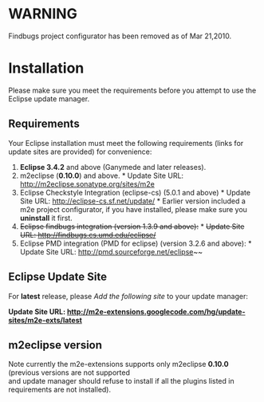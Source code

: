 # WARNING #
Findbugs project configurator has been removed as of Mar 21,2010.

# Installation #

Please make sure you meet the requirements before you attempt to use the Eclipse update manager.

## Requirements ##

Your Eclipse installation must meet the following requirements (links for update sites are
provided) for convenience:

  1. **Eclipse 3.4.2** and above (Ganymede and later releases).
  1. m2eclipse (**0.10.0**) and above.
    * Update Site URL: http://m2eclipse.sonatype.org/sites/m2e
  1. Eclipse Checkstyle Integration (eclipse-cs) (5.0.1 and above)
    * Update Site URL: http://eclipse-cs.sf.net/update/
    * Earlier version included a m2e project configurator, if you have installed, please make sure you **uninstall** it first.
  1. ~~Eclipse findbugs integration  (version 1.3.9 and above):~~
    * ~~Update Site URL: http://findbugs.cs.umd.edu/eclipse/~~
  1. Eclipse PMD integration (PMD for eclipse) (version 3.2.6 and above):
    * Update Site URL: http://pmd.sourceforge.net/eclipse~~

## Eclipse Update Site ##

For **latest** release, please _Add the following site_ to your update manager:

**Update Site URL: http://m2e-extensions.googlecode.com/hg/update-sites/m2e-exts/latest**

## m2eclipse version ##

<p>
Note currently the m2e-extensions supports only m2eclipse <b>0.10.0</b> (previous versions are not supported<br>
and update manager should refuse to install if all the plugins listed in requirements are not installed).<br>
</p>